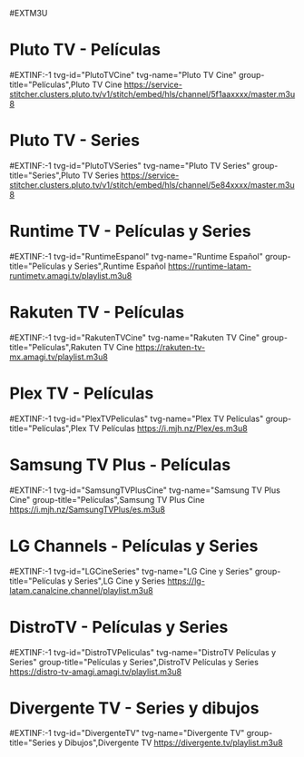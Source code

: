 #EXTM3U

# Pluto TV - Películas
#EXTINF:-1 tvg-id="PlutoTVCine" tvg-name="Pluto TV Cine" group-title="Películas",Pluto TV Cine
https://service-stitcher.clusters.pluto.tv/v1/stitch/embed/hls/channel/5f1aaxxxx/master.m3u8

# Pluto TV - Series
#EXTINF:-1 tvg-id="PlutoTVSeries" tvg-name="Pluto TV Series" group-title="Series",Pluto TV Series
https://service-stitcher.clusters.pluto.tv/v1/stitch/embed/hls/channel/5e84xxxx/master.m3u8

# Runtime TV - Películas y Series
#EXTINF:-1 tvg-id="RuntimeEspanol" tvg-name="Runtime Español" group-title="Películas y Series",Runtime Español
https://runtime-latam-runtimetv.amagi.tv/playlist.m3u8

# Rakuten TV - Películas
#EXTINF:-1 tvg-id="RakutenTVCine" tvg-name="Rakuten TV Cine" group-title="Películas",Rakuten TV Cine
https://rakuten-tv-mx.amagi.tv/playlist.m3u8

# Plex TV - Películas
#EXTINF:-1 tvg-id="PlexTVPeliculas" tvg-name="Plex TV Películas" group-title="Películas",Plex TV Películas
https://i.mjh.nz/Plex/es.m3u8

# Samsung TV Plus - Películas
#EXTINF:-1 tvg-id="SamsungTVPlusCine" tvg-name="Samsung TV Plus Cine" group-title="Películas",Samsung TV Plus Cine
https://i.mjh.nz/SamsungTVPlus/es.m3u8

# LG Channels - Películas y Series
#EXTINF:-1 tvg-id="LGCineSeries" tvg-name="LG Cine y Series" group-title="Películas y Series",LG Cine y Series
https://lg-latam.canalcine.channel/playlist.m3u8

# DistroTV - Películas y Series
#EXTINF:-1 tvg-id="DistroTVPeliculas" tvg-name="DistroTV Películas y Series" group-title="Películas y Series",DistroTV Películas y Series
https://distro-tv-amagi.amagi.tv/playlist.m3u8

# Divergente TV - Series y dibujos
#EXTINF:-1 tvg-id="DivergenteTV" tvg-name="Divergente TV" group-title="Series y Dibujos",Divergente TV
https://divergente.tv/playlist.m3u8
